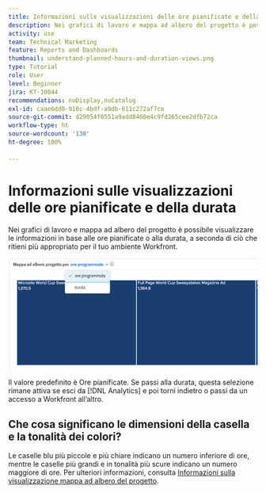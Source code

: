 ```yaml
---
title: Informazioni sulle visualizzazioni delle ore pianificate e della durata
description: Nei grafici di lavoro e mappa ad albero del progetto è possibile visualizzare le informazioni in base alle ore pianificate o alla durata.
activity: use
team: Technical Marketing
feature: Reports and Dashboards
thumbnail: understand-planned-hours-and-duration-views.png
type: Tutorial
role: User
level: Beginner
jira: KT-10044
recommendations: noDisplay,noCatalog
exl-id: caae6dd0-910c-4bdf-a9db-611c272af7ce
source-git-commit: d29054f0551a9add8460e4c9fd265cee2dfb72ca
workflow-type: ht
source-wordcount: '130'
ht-degree: 100%

---
```


# Informazioni sulle visualizzazioni delle ore pianificate e della durata

Nei grafici di lavoro e mappa ad albero del progetto è possibile visualizzare le informazioni in base alle ore pianificate o alla durata, a seconda di ciò che ritieni più appropriato per il tuo ambiente Workfront.

![Immagine che mostra la selezione delle ore pianificate anziché della durata](assets/section-1-5.png)



Il valore predefinito è Ore pianificate. Se passi alla durata, questa selezione rimane attiva se esci da [!DNL Analytics] e poi torni indietro o passi da un accesso a Workfront all’altro.

## Che cosa significano le dimensioni della casella e la tonalità dei colori?

Le caselle blu più piccole e più chiare indicano un numero inferiore di ore, mentre le caselle più grandi e in tonalità più scure indicano un numero maggiore di ore. Per ulteriori informazioni, consulta [Informazioni sulla visualizzazione mappa ad albero del progetto](https://experienceleague.adobe.com/docs/workfront/using/reporting/enhanced-analytics/project-treemap-overview.html?lang=it).
